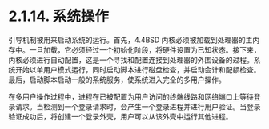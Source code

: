 # 2.1.14. 系统操作

引导机制被用来启动系统的运行。首先，4.4BSD 内核必须被加载到处理器的主内存中。一旦加载，它必须经过一个初始化阶段，将硬件设置为已知状态。接下来，内核必须进行自动配置，这是一个寻找和配置连接到处理器的外围设备的过程。系统开始以单用户模式运行，同时启动脚本进行磁盘检查，并启动会计和配额检查。最后，启动脚本启动一般的系统服务，使系统进入完全的多用户操作。

在多用户操作过程中，进程在已被配置为用户访问的终端线路和网络端口上等待登录请求。当检测到一个登录请求时，会产生一个登录进程并进行用户验证。当登录验证成功后，将创建一个登录外壳，用户可以从该外壳中运行其他进程。
